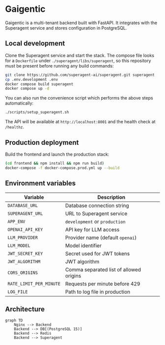# Gaigentic

Gaigentic is a multi-tenant backend built with FastAPI. It integrates with the
Superagent service and stores configuration in PostgreSQL.

## Local development

Clone the Superagent service and start the stack. The compose file looks for a
`Dockerfile` under `./superagent/libs/superagent`, so this repository must be
present before running any build commands:

```bash
git clone https://github.com/superagent-ai/superagent.git superagent
cp .env.development .env
docker compose build superagent
docker compose up -d
```

You can also run the convenience script which performs the above steps
automatically:

```bash
./scripts/setup_superagent.sh
```

The API will be available at `http://localhost:8001` and the health check at
`/healthz`.

## Production deployment

Build the frontend and launch the production stack:

```bash
(cd frontend && npm install && npm run build)
docker-compose -f docker-compose.prod.yml up --build
```

## Environment variables

| Variable | Description |
| -------- | ----------- |
| `DATABASE_URL` | Database connection string |
| `SUPERAGENT_URL` | URL to Superagent service |
| `APP_ENV` | `development` or `production` |
| `OPENAI_API_KEY` | API key for LLM access |
| `LLM_PROVIDER` | Provider name (default `openai`) |
| `LLM_MODEL` | Model identifier |
| `JWT_SECRET_KEY` | Secret used for JWT tokens |
| `JWT_ALGORITHM` | JWT algorithm |
| `CORS_ORIGINS` | Comma separated list of allowed origins |
| `RATE_LIMIT_PER_MINUTE` | Requests per minute before 429 |
| `LOG_FILE` | Path to log file in production |

## Architecture

```mermaid
graph TD
    Nginx --> Backend
    Backend --> DB[(PostgreSQL 15)]
    Backend --> Redis
    Backend --> Superagent
```
